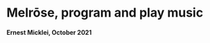 # Melrōse, program and play music

#### Ernest Micklei, October 2021

<style>
pre,code {
  background: #00527A;
  color: yellow;
}
a {
  color: cyan;
}
</style>
<script src="slides/play.js"></script>